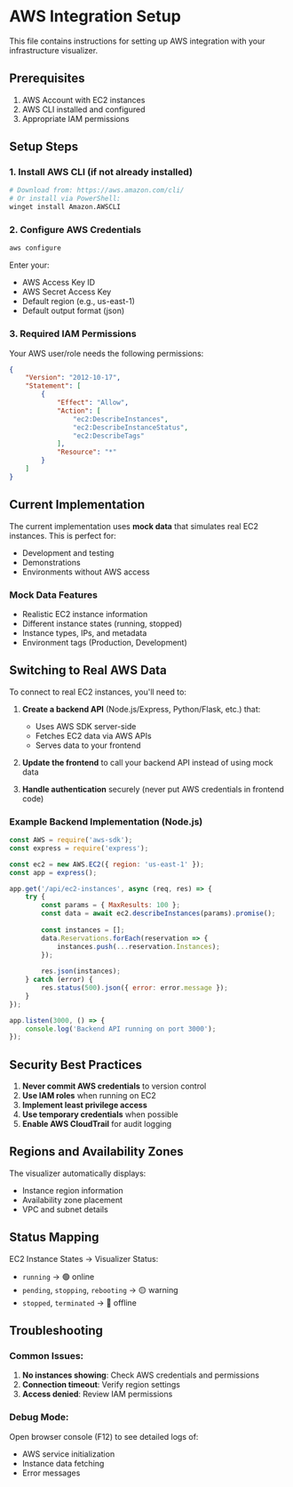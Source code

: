 # AWS Integration Setup

This file contains instructions for setting up AWS integration with your infrastructure visualizer.

## Prerequisites

1. AWS Account with EC2 instances
2. AWS CLI installed and configured
3. Appropriate IAM permissions

## Setup Steps

### 1. Install AWS CLI (if not already installed)
```bash
# Download from: https://aws.amazon.com/cli/
# Or install via PowerShell:
winget install Amazon.AWSCLI
```

### 2. Configure AWS Credentials
```bash
aws configure
```
Enter your:
- AWS Access Key ID
- AWS Secret Access Key  
- Default region (e.g., us-east-1)
- Default output format (json)

### 3. Required IAM Permissions
Your AWS user/role needs the following permissions:
```json
{
    "Version": "2012-10-17",
    "Statement": [
        {
            "Effect": "Allow",
            "Action": [
                "ec2:DescribeInstances",
                "ec2:DescribeInstanceStatus",
                "ec2:DescribeTags"
            ],
            "Resource": "*"
        }
    ]
}
```

## Current Implementation

The current implementation uses **mock data** that simulates real EC2 instances. This is perfect for:
- Development and testing
- Demonstrations
- Environments without AWS access

### Mock Data Features
- Realistic EC2 instance information
- Different instance states (running, stopped)
- Instance types, IPs, and metadata
- Environment tags (Production, Development)

## Switching to Real AWS Data

To connect to real EC2 instances, you'll need to:

1. **Create a backend API** (Node.js/Express, Python/Flask, etc.) that:
   - Uses AWS SDK server-side
   - Fetches EC2 data via AWS APIs
   - Serves data to your frontend

2. **Update the frontend** to call your backend API instead of using mock data

3. **Handle authentication** securely (never put AWS credentials in frontend code)

### Example Backend Implementation (Node.js)
```javascript
const AWS = require('aws-sdk');
const express = require('express');

const ec2 = new AWS.EC2({ region: 'us-east-1' });
const app = express();

app.get('/api/ec2-instances', async (req, res) => {
    try {
        const params = { MaxResults: 100 };
        const data = await ec2.describeInstances(params).promise();
        
        const instances = [];
        data.Reservations.forEach(reservation => {
            instances.push(...reservation.Instances);
        });
        
        res.json(instances);
    } catch (error) {
        res.status(500).json({ error: error.message });
    }
});

app.listen(3000, () => {
    console.log('Backend API running on port 3000');
});
```

## Security Best Practices

1. **Never commit AWS credentials** to version control
2. **Use IAM roles** when running on EC2
3. **Implement least privilege access**
4. **Use temporary credentials** when possible
5. **Enable AWS CloudTrail** for audit logging

## Regions and Availability Zones

The visualizer automatically displays:
- Instance region information
- Availability zone placement
- VPC and subnet details

## Status Mapping

EC2 Instance States → Visualizer Status:
- `running` → 🟢 online
- `pending`, `stopping`, `rebooting` → 🟡 warning  
- `stopped`, `terminated` → 🔴 offline

## Troubleshooting

### Common Issues:
1. **No instances showing**: Check AWS credentials and permissions
2. **Connection timeout**: Verify region settings
3. **Access denied**: Review IAM permissions

### Debug Mode:
Open browser console (F12) to see detailed logs of:
- AWS service initialization
- Instance data fetching
- Error messages
